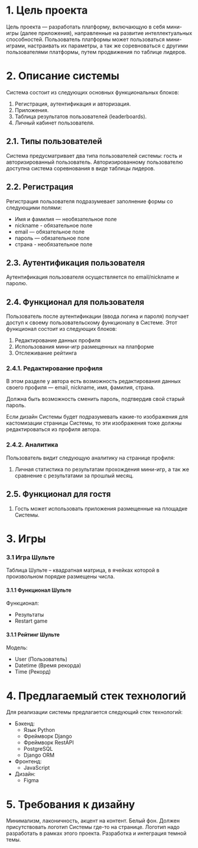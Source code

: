 # 1. Цель проекта

Цель проекта — разработать платформу, включающую в себя мини-игры
(далее приложения), направленные на развитие интеллектуальных способностей.
Пользователь платформы может пользоваться мини-играми, настраивать их параметры,
а так же соревноваться с другими пользователями платформы, путем продвижения по
таблице лидеров.


# 2. Описание системы

Система состоит из следующих основных функциональных блоков:

1. Регистрация, аутентификация и авторизация.
3. Приложения.
4. Таблица результатов пользователей (leaderboards).
5. Личный кабинет пользователя.


## 2.1. Типы пользователей

Система предусматривает два типа пользователей системы: гость и 
авторизированный пользователь.
Авторизированному пользователю доступна система соревнования в виде таблицы
лидеров.


## 2.2. Регистрация

Регистрация пользователя подразумевает заполнение формы со следующими полями:

* Имя и фамилия — необязательное поле
* nickname - обязательное поле
* email — обязательное поле
* пароль — обязательное поле
* страна - необязательное поле


## 2.3. Аутентификация пользователя

Аутентификация пользователя осуществляется по email/nickname и паролю.


## 2.4. Функционал для пользователя

Пользователь после аутентификации (ввода логина и пароля) получает доступ к 
своему пользовательскому функционалу в Системе. Этот функционал состоит из
следующих блоков:

1. Редактирование данных профиля
2. Использования мини-игр размещенных на платформе
3. Отслеживание рейтинга

### 2.4.1. Редактирование профиля

В этом разделе у автора есть возможность редактирования данных
своего профиля — email, nickname, имя, фамилия, страна.

Должна быть возможность сменить пароль, подтвердив свой старый пароль.

Если дизайн Системы будет подразумевать какие-то изображения для кастомизации
страницы Системы, то эти изображения тоже должны редактироваться из профиля
автора.

### 2.4.2. Аналитика

Пользователь видит следующую аналитику на странице профиля:

1. Личная статистика по результатам прохождения мини-игр, а так же сравнение 
с результатами за прошлый месяц.


## 2.5. Функционал для гостя

1. Гость может использовать приложения размещенные на площадке Системы.

# 3. Игры

### 3.1 Игра Шульте

Таблица Шульте – квадратная матрица, в ячейках которой в произвольном порядке
размещены числа.

#### 3.1.1 Функционал Шульте

Функционал: 
 - Результаты 
 - Restart game

#### 3.1.1 Рейтинг Шульте

Модель: 
 - User (Пользователь)
 - Datetime (Время рекорда)
 - Time (Рекорд)

# 4. Предлагаемый стек технологий

Для реализации системы предлагается следующий стек технологий:

* Бэкенд:
    - Язык Python
    - Фреймворк Django
    - Фреймворк RestAPI
    - PostgreSQL
    - Django ORM
* Фронтенд:
    - JavaScript
* Дизайн:
    - Figma


# 5. Требования к дизайну

Минимализм, лаконичность, акцент на контент. Белый фон. Должен присутствовать
логотип Системы где-то на странице. Логотип надо разработать в рамках
этого проекта. Разработка и интеграция темной темы.
